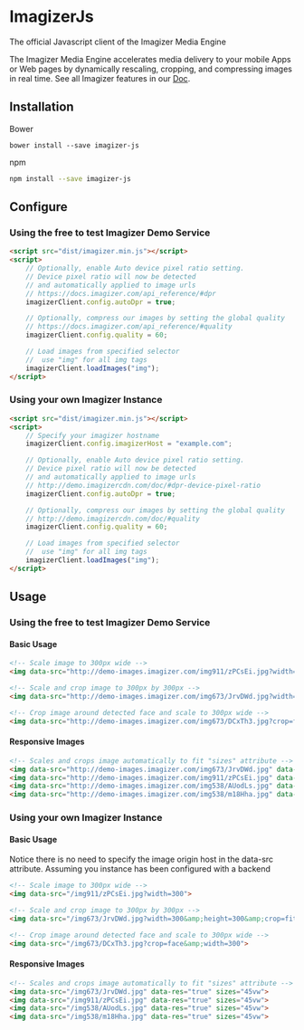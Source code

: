 # ImagizerJs

The official Javascript client of the Imagizer Media Engine

The Imagizer Media Engine accelerates media delivery to your mobile Apps or Web pages by dynamically rescaling, cropping, and compressing images in real time. See all Imagizer features in our [Doc](https://docs.imagizer.com).

## Installation
Bower
```
bower install --save imagizer-js
```
npm
```bash
npm install --save imagizer-js
```

## Configure

### Using the free to test Imagizer Demo Service

```html
<script src="dist/imagizer.min.js"></script>
<script>
    // Optionally, enable Auto device pixel ratio setting.
    // Device pixel ratio will now be detected
    // and automatically applied to image urls
    // https://docs.imagizer.com/api_reference/#dpr
    imagizerClient.config.autoDpr = true;

    // Optionally, compress our images by setting the global quality
    // https://docs.imagizer.com/api_reference/#quality
    imagizerClient.config.quality = 60;

    // Load images from specified selector
    //  use "img" for all img tags
    imagizerClient.loadImages("img");
</script>
```

### Using your own Imagizer Instance
```html
<script src="dist/imagizer.min.js"></script>
<script>
    // Specify your imagizer hostname
    imagizerClient.config.imagizerHost = "example.com";

    // Optionally, enable Auto device pixel ratio setting.
    // Device pixel ratio will now be detected
    // and automatically applied to image urls
    // http://demo.imagizercdn.com/doc/#dpr-device-pixel-ratio
    imagizerClient.config.autoDpr = true;

    // Optionally, compress our images by setting the global quality
    // http://demo.imagizercdn.com/doc/#quality
    imagizerClient.config.quality = 60;

    // Load images from specified selector
    //  use "img" for all img tags
    imagizerClient.loadImages("img");
</script>
```

## Usage

### Using the free to test Imagizer Demo Service
#### Basic Usage

```html
<!-- Scale image to 300px wide -->
<img data-src="http://demo-images.imagizer.com/img911/zPCsEi.jpg?width=300">

<!-- Scale and crop image to 300px by 300px -->
<img data-src="http://demo-images.imagizer.com/img673/JrvDWd.jpg?width=300&amp;height=300&amp;crop=fit">

<!-- Crop image around detected face and scale to 300px wide -->
<img data-src="http://demo-images.imagizer.com/img673/DCxTh3.jpg?crop=face&amp;width=300">
```
#### Responsive Images

```html
<!-- Scales and crops image automatically to fit "sizes" attribute -->
<img data-src="http://demo-images.imagizer.com/img673/JrvDWd.jpg" data-res="true" sizes="45vw">
<img data-src="http://demo-images.imagizer.com/img911/zPCsEi.jpg" data-res="true" sizes="45vw">
<img data-src="http://demo-images.imagizer.com/img538/AUodLs.jpg" data-res="true" sizes="45vw">
<img data-src="http://demo-images.imagizer.com/img538/m18Hha.jpg" data-res="true" sizes="45vw">
```

### Using your own Imagizer Instance
#### Basic Usage

Notice there is no need to specify the image origin host in the data-src attribute.
Assuming you instance has been configured with a backend

```html
<!-- Scale image to 300px wide -->
<img data-src="/img911/zPCsEi.jpg?width=300">

<!-- Scale and crop image to 300px by 300px -->
<img data-src="/img673/JrvDWd.jpg?width=300&amp;height=300&amp;crop=fit">

<!-- Crop image around detected face and scale to 300px wide -->
<img data-src="/img673/DCxTh3.jpg?crop=face&amp;width=300">
```
#### Responsive Images

```html
<!-- Scales and crops image automatically to fit "sizes" attribute -->
<img data-src="/img673/JrvDWd.jpg" data-res="true" sizes="45vw">
<img data-src="/img911/zPCsEi.jpg" data-res="true" sizes="45vw">
<img data-src="/img538/AUodLs.jpg" data-res="true" sizes="45vw">
<img data-src="/img538/m18Hha.jpg" data-res="true" sizes="45vw">
```
